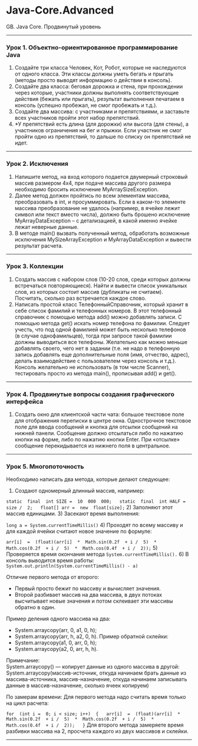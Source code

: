 # Java-Core.Advanced
GB. Java Core. Продвинутый уровень
___
### Урок 1. Объектно-ориентированное программирование Java
1. Создайте три класса Человек, Кот, Робот, которые не наследуются от одного класса. Эти классы должны уметь бегать и прыгать (методы просто выводят информацию о действии в консоль).
2. Создайте два класса: беговая дорожка и стена, при прохождении через которые, участники должны выполнять соответствующие действия (бежать или прыгать), результат выполнения печатаем в консоль (успешно пробежал, не смог пробежать и т.д.).
3. Создайте два массива: с участниками и препятствиями, и заставьте всех участников пройти этот набор препятствий.
4. *У препятствий есть длина (для дорожки) или высота (для стены), а участников ограничения на бег и прыжки. Если участник не смог пройти одно из препятствий, то дальше по списку он препятствий не идет.
___
### Урок 2. Исключения
1. Напишите метод, на вход которого подается двумерный строковый массив размером 4х4, при подаче массива другого размера необходимо бросить исключение MyArraySizeException.
2. Далее метод должен пройтись по всем элементам массива, преобразовать в int, и просуммировать. Если в каком-то элементе массива преобразование не удалось (например, в ячейке лежит символ или текст вместо числа), должно быть брошено исключение MyArrayDataException – с детализацией, в какой именно ячейке лежат неверные данные.
3. В методе main() вызвать полученный метод, обработать возможные исключения MySizeArrayException и MyArrayDataException и вывести результат расчета.
___
### Урок 3. Коллекции
1. Создать массив с набором слов (10-20 слов, среди которых должны встречаться повторяющиеся). Найти и вывести список уникальных слов, из которых состоит массив (дубликаты не считаем). Посчитать, сколько раз встречается каждое слово.
2. Написать простой класс ТелефонныйСправочник, который хранит в себе список фамилий и телефонных номеров. В этот телефонный справочник с помощью метода add() можно добавлять записи. С помощью метода get() искать номер телефона по фамилии. Следует учесть, что под одной фамилией может быть несколько телефонов (в случае однофамильцев), тогда при запросе такой фамилии должны выводиться все телефоны.
Желательно как можно меньше добавлять своего, чего нет в задании (т.е. не надо в телефонную запись добавлять еще дополнительные поля (имя, отчество, адрес), делать взаимодействие с пользователем через консоль и т.д.). Консоль желательно не использовать (в том числе Scanner), тестировать просто из метода main(), прописывая add() и get().
___ 
### Урок 4. Продвинутые вопросы создания графического интерфейса
1. Создать окно для клиентской части чата: большое текстовое поле для отображения переписки в центре окна. Однострочное текстовое поле для ввода сообщений и кнопка для отсылки сообщений на нижней панели. Сообщение должно отсылаться либо по нажатию кнопки на форме, либо по нажатию кнопки Enter. При «отсылке» сообщение перекидывается из нижнего поля в центральное.
___ 
### Урок 5. Многопоточность
Необходимо написать два метода, которые делают следующее:
1) Создают одномерный длинный массив, например:

`static  final  int SIZE =  10  000  000;  
static  final  int HALF = size /  2;  
float[] arr =  new  float[size];`
2) Заполняют этот массив единицами.
3) Засекают время выполнения: 

`long a = System.currentTimeMillis()`
4) Проходят по всему массиву и для каждой ячейки считают новое значение по формуле:

`arr[i]  =  (float)(arr[i]  *  Math.sin(0.2f  + i /  5)  *  Math.cos(0.2f  + i /  5)  *  Math.cos(0.4f  + i /  2));`
5) Проверяется время окончания метода 
`System.currentTimeMillis().`
6) В консоль выводится время работы: 
`System.out.println(System.currentTimeMillis() - a)`

Отличие первого метода от второго:
-   Первый просто бежит по массиву и вычисляет значения.
-   Второй разбивает массив на два массива, в двух потоках высчитывает новые значения и потом склеивает эти массивы обратно в один.

Пример деления одного массива на два:
-   System.arraycopy(arr, 0, a1, 0, h); 
-   System.arraycopy(arr, h, a2, 0, h).
Пример обратной склейки:
-   System.arraycopy(a1, 0, arr, 0, h);
-   System.arraycopy(a2, 0, arr, h, h).

Примечание:  
System.arraycopy() — копирует данные из одного массива в другой:  
System.arraycopy(массив-источник, откуда начинаем брать данные из массива-источника, массив-назначение, откуда начинаем записывать данные в массив-назначение, сколько ячеек копируем)

По замерам времени:
Для первого метода надо считать время только на цикл расчета:

`for  (int i =  0; i < size; i++)  {  
arr[i]  =  (float)(arr[i]  *  Math.sin(0.2f  + i /  5)  *  Math.cos(0.2f  + i /  5)  *  Math.cos(0.4f  + i /  2));  
}`
Для второго метода замеряете время разбивки массива на 2, просчета каждого из двух массивов и склейки.
___
